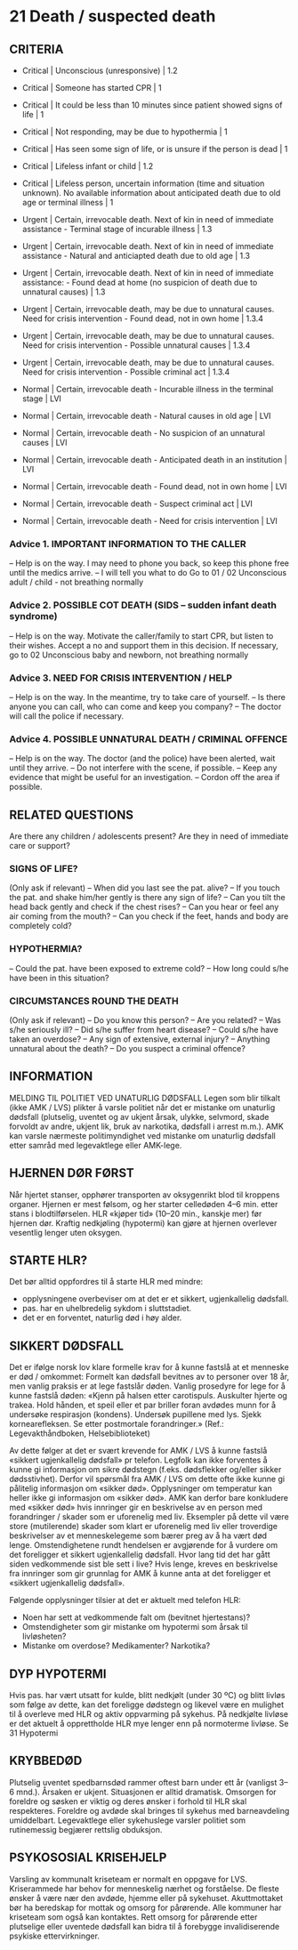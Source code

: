 # 21 Death / suspected death

## CRITERIA

- Critical | Unconscious (unresponsive) | 1.2
- Critical | Someone has started CPR | 1
- Critical | It could be less than 10 minutes since patient showed signs of life | 1
- Critical | Not responding, may be due to hypothermia | 1
- Critical | Has seen some sign of life, or is unsure if the person is dead | 1
- Critical | Lifeless infant or child | 1.2
- Critical | Lifeless person, uncertain information (time and situation unknown). No available information about anticipated death due to old age or terminal illness | 1

- Urgent | Certain, irrevocable death. Next of kin in need of immediate assistance - Terminal stage of incurable illness | 1.3
- Urgent | Certain, irrevocable death. Next of kin in need of immediate assistance - Natural and anticiapted death due to old age | 1.3
- Urgent | Certain, irrevocable death. Next of kin in need of immediate assistance: - Found dead at home (no suspicion of death due to unnatural causes) | 1.3

- Urgent | Certain, irrevocable death, may be due to unnatural causes. Need for crisis intervention - Found dead, not in own home | 1.3.4
- Urgent | Certain, irrevocable death, may be due to unnatural causes. Need for crisis intervention - Possible unnatural causes | 1.3.4
- Urgent | Certain, irrevocable death, may be due to unnatural causes. Need for crisis intervention -  Possible criminal act | 1.3.4

- Normal | Certain, irrevocable death - Incurable illness in the terminal stage | LVI
- Normal | Certain, irrevocable death - Natural causes in old age | LVI
- Normal | Certain, irrevocable death - No suspicion of an unnatural causes | LVI
- Normal | Certain, irrevocable death - Anticipated death in an institution | LVI
- Normal | Certain, irrevocable death - Found dead, not in own home | LVI
- Normal | Certain, irrevocable death - Suspect criminal act | LVI
- Normal | Certain, irrevocable death - Need for crisis intervention | LVI

### Advice 1. IMPORTANT INFORMATION TO THE CALLER
– Help is on the way. I may need to phone you back, so keep this phone free until the medics arrive.
– I will tell you what to do Go to 01 / 02 Unconscious adult / child - not breathing normally


### Advice 2. POSSIBLE COT DEATH (SIDS – sudden infant death syndrome)
– Help is on the way.
Motivate the caller/family to start CPR, but listen to their wishes. Accept a no and support them in this decision. If necessary, go to 02 Unconscious baby and newborn, not breathing normally

### Advice 3. NEED FOR CRISIS INTERVENTION / HELP
– Help is on the way. In the meantime, try to take care of yourself.
– Is there anyone you can call, who can come and keep you company?
– The doctor will call the police if necessary.

### Advice 4. POSSIBLE UNNATURAL DEATH / CRIMINAL OFFENCE
– Help is on the way. The doctor (and the police) have been alerted, wait until they arrive. 
– Do not interfere with the scene, if possible.
– Keep any evidence that might be useful for an investigation.
– Cordon off the area if possible.

## RELATED QUESTIONS 
Are there any children / adolescents present? Are they in need of immediate care or support?

### SIGNS OF LIFE?
(Only ask if relevant)
– When did you last see the pat. alive?
– If you touch the pat. and shake him/her gently is there any sign of life?
– Can you tilt the head back gently and check if the chest rises?
– Can you hear or feel any air coming from the mouth?
– Can you check if the feet, hands and body are completely cold?

### HYPOTHERMIA?
– Could the pat. have been exposed to extreme cold?
– How long could s/he have been in this situation?

### CIRCUMSTANCES ROUND THE DEATH
(Only ask if relevant)
– Do you know this person?
– Are you related?
– Was s/he seriously ill?
– Did s/he suffer from heart disease?
– Could s/he have taken an overdose?
– Any sign of extensive, external injury?
– Anything unnatural about the death?
– Do you suspect a criminal offence?

## INFORMATION

MELDING TIL POLITIET VED UNATURLIG DØDSFALL
Legen som blir tilkalt (ikke AMK / LVS) plikter å varsle politiet når det er mistanke om unaturlig dødsfall (plutselig, uventet og av ukjent årsak, ulykke, selvmord, skade forvoldt av andre, ukjent lik, bruk av narkotika, dødsfall i arrest m.m.). AMK kan varsle nærmeste politimyndighet ved mistanke om unaturlig dødsfall etter samråd med legevaktlege eller AMK-lege.

## HJERNEN DØR FØRST
Når hjertet stanser, opphører transporten av oksygenrikt blod til kroppens organer. Hjernen er mest følsom, og her starter
celledøden 4–6 min. etter stans i blodtilførselen. HLR «kjøper tid» (10–20 min., kanskje mer) før hjernen dør. Kraftig nedkjøling (hypotermi) kan gjøre at hjernen overlever vesentlig lenger uten oksygen.

## STARTE HLR?
Det bør alltid oppfordres til å starte HLR med mindre:
- opplysningene overbeviser om at det er et sikkert, ugjenkallelig dødsfall.
- pas. har en uhelbredelig sykdom i sluttstadiet.
- det er en forventet, naturlig død i høy alder.

## SIKKERT DØDSFALL
Det er ifølge norsk lov klare formelle krav for å kunne fastslå at et menneske er død / omkommet: Formelt kan dødsfall bevitnes
av to personer over 18 år, men vanlig praksis er at lege fastslår døden. Vanlig prosedyre for lege for å kunne fastslå døden:
«Kjenn på halsen etter carotispuls. Auskulter hjerte og trakea. Hold hånden, et speil eller et par briller foran avdødes munn for å undersøke respirasjon (kondens). Undersøk pupillene med lys.
Sjekk kornearefleksen. Se etter postmortale forandringer.» (Ref.: Legevakthåndboken, Helsebiblioteket)

Av dette følger at det er svært krevende for AMK / LVS å kunne fastslå «sikkert ugjenkallelig dødsfall» pr telefon. Legfolk kan
ikke forventes å kunne gi informasjon om sikre dødstegn (f.eks. dødsflekker og/eller sikker dødsstivhet). Derfor vil spørsmål fra AMK / LVS om dette ofte ikke kunne gi pålitelig informasjon om «sikker død». Opplysninger om temperatur kan heller ikke gi
informasjon om «sikker død». AMK kan derfor bare konkludere med «sikker død» hvis innringer gir en beskrivelse av en person
med forandringer / skader som er uforenelig med liv. Eksempler på dette vil være store (mutilerende) skader som klart er uforenelig med liv eller troverdige beskrivelser av et menneskelegeme som bærer preg av å ha vært død lenge.
Omstendighetene rundt hendelsen er avgjørende for å vurdere om det foreligger et sikkert ugjenkallelig dødsfall. Hvor lang tid
det har gått siden vedkommende sist ble sett i live? Hvis lenge, kreves en beskrivelse fra innringer som gir grunnlag for AMK å
kunne anta at det foreligger et «sikkert ugjenkallelig dødsfall». 

Følgende opplysninger tilsier at det er aktuelt med telefon HLR:
- Noen har sett at vedkommende falt om (bevitnet
hjertestans)?
- Omstendigheter som gir mistanke om hypotermi som årsak
til livløsheten?
- Mistanke om overdose? Medikamenter? Narkotika?

## DYP HYPOTERMI
Hvis pas. har vært utsatt for kulde, blitt nedkjølt (under 30 ºC) og blitt livløs som følge av dette, kan det foreligge dødstegn og likevel være en mulighet til å overleve med HLR og aktiv oppvarming på sykehus. På nedkjølte livløse er det aktuelt å opprettholde HLR mye lenger enn på normoterme livløse. Se 31 Hypotermi 

## KRYBBEDØD
Plutselig uventet spedbarnsdød rammer oftest barn under ett år (vanligst 3–6 mnd.). Årsaken er ukjent. Situasjonen er alltid
dramatisk. Omsorgen for foreldre og søsken er viktig og deres ønsker i forhold til HLR skal respekteres. Foreldre og avdøde skal bringes til sykehus med barneavdeling umiddelbart. Legevaktlege eller sykehuslege varsler politiet som rutinemessig begjærer rettslig obduksjon.

## PSYKOSOSIAL KRISEHJELP
Varsling av kommunalt kriseteam er normalt en oppgave for LVS. Kriserammede har behov for menneskelig nærhet og
forståelse. De fleste ønsker å være nær den avdøde, hjemme eller på sykehuset. Akuttmottaket bør ha beredskap for mottak
og omsorg for pårørende. Alle kommuner har kriseteam som også kan kontaktes. Rett omsorg for pårørende etter plutselige
eller uventede dødsfall kan bidra til å forebygge invalidiserende psykiske ettervirkninger.